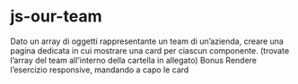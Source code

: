 # js-our-team

Dato un array di oggetti rappresentante un team di un’azienda, creare una pagina dedicata in cui mostrare una card per ciascun componente.
(trovate l’array del team all’interno della cartella in allegato)
Bonus
Rendere l’esercizio responsive, mandando a capo le card